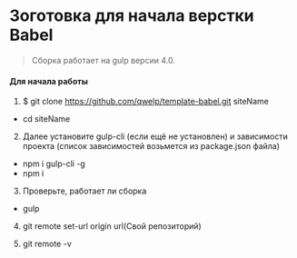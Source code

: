 # Зоготовка для начала верстки Babel

> Сборка работает на gulp версии 4.0. 

#### Для начала работы

1. $ git clone https://github.com/qwelp/template-babel.git siteName
- cd siteName

2. Далее установите gulp-cli (если ещё не установлен) и зависимости проекта (список зависимостей возьмется из package.json файла)

- npm i gulp-cli -g
- npm i

3. Проверьте, работает ли сборка

- gulp

4. git remote set-url origin url(Свой репозиторий)

5. git remote -v